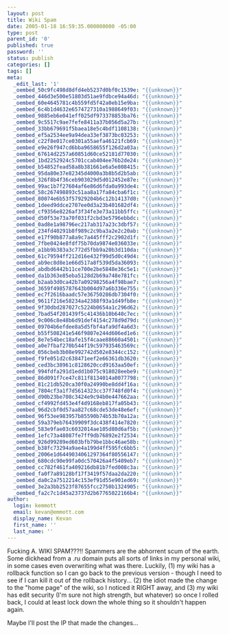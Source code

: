```yaml
---
layout: post
title: Wiki Spam
date: 2005-01-18 16:59:35.000000000 -05:00
type: post
parent_id: '0'
published: true
password: ''
status: publish
categories: []
tags: []
meta:
  _edit_last: '1'
  _oembed_50c9fc498d8dfd4eb5237d0bf0c1539e: "{{unknown}}"
  _oembed_446d3e500e51803d51ae9fdbce94a46d: "{{unknown}}"
  _oembed_60e4645781c4b559fd5f42a0eb15e9ba: "{{unknown}}"
  _oembed_6c4b1d4632e6574727310a1988649f03: "{{unknown}}"
  _oembed_9885eb6e041eff025df973378853ba76: "{{unknown}}"
  _oembed_9c5517c9ae7fefe8411a37b056d5a27b: "{{unknown}}"
  _oembed_33bb679691f5baea18e5c4bdf1108138: "{{unknown}}"
  _oembed_ef5a2534ee9a94dea33ef3873bc03253: "{{unknown}}"
  _oembed_c22f8e017ce0301a55aefa46121fcb69: "{{unknown}}"
  _oembed_e9e26f947cd6bba9658655f126d2a03a: "{{unknown}}"
  _oembed_67614d2257a60851d60ce52181d77030: "{{unknown}}"
  _oembed_1bd2252924c5701ccab404ee76b2de24: "{{unknown}}"
  _oembed_b54852fead58a8b381661e6a5e808415: "{{unknown}}"
  _oembed_95da80e37e82345d4000a3b8b5d2b5ab: "{{unknown}}"
  _oembed_326f8b4f36ceb903029d5d012452e87e: "{{unknown}}"
  _oembed_99ac1b7f27604af6e86d6fda0a993de4: "{{unknown}}"
  _oembed_58c267498893c51aa8a17fa84cba6f1c: "{{unknown}}"
  _oembed_80074e6b53f57929204b6c12b14137d0: "{{unknown}}"
  _oembed_1deed9ddce2707ee0d3a23b401682df4: "{{unknown}}"
  _oembed_cf9356e8226af3f34fe3e73a11bb5ffc: "{{unknown}}"
  _oembed_d50f53e73a70f031f2cbd3e5796ebbdc: "{{unknown}}"
  _oembed_0ad8e1a98796ec217ab317a23c3dbf57: "{{unknown}}"
  _oembed_234fd40291b8f989c2c9ba3a2e2c20ab: "{{unknown}}"
  _oembed_e17f90b877a8a9c7a445fff2c2902d1f: "{{unknown}}"
  _oembed_7fbe0424e8fdf75b70da9874e036033e: "{{unknown}}"
  _oembed_a1bb9b383a3c772d5fbb9a20b3d110da: "{{unknown}}"
  _oembed_61c79594ff212d16e432f99d5d0c49d4: "{{unknown}}"
  _oembed_ab9ec8d8e1e66d517a8f539d5da36093: "{{unknown}}"
  _oembed_abdbd6442b11ce700e2be5848e36c5e1: "{{unknown}}"
  _oembed_da1b363e85eba5128d2b69a748e781fc: "{{unknown}}"
  _oembed_b2aab3d0ca42b7a09298256a4f98bae7: "{{unknown}}"
  _oembed_3659f4985787643b004d97a6b336e755: "{{unknown}}"
  _oembed_ec7f2616baadc57e36750286db7304f0: "{{unknown}}"
  _oembed_9611f216e58234a42388f93a1d49fb8e: "{{unknown}}"
  _oembed_9f30dbd287027c5224b0654a1c296d62: "{{unknown}}"
  _oembed_7bad54f201439f5c41436b10b640c7ec: "{{unknown}}"
  _oembed_9c006c8e48b6d91def4154c278d9d79d: "{{unknown}}"
  _oembed_09704b6efdee8a5d5fbf4afa9df4a6d3: "{{unknown}}"
  _oembed_b55f508241e546f9807e244d606ed1e6: "{{unknown}}"
  _oembed_8e7e54bec18afe15f4caae88660a4501: "{{unknown}}"
  _oembed_a0e7fbaf270b544f19c597935463569c: "{{unknown}}"
  _oembed_056cbeb3b08e992742d502e8344cc152: "{{unknown}}"
  _oembed_f9fe051d2c638471eef2e66361db3620: "{{unknown}}"
  _oembed_ced3bc38961c8128620ccd9163aa50ef: "{{unknown}}"
  _oembed_994fdfa291d1edd1b075c918028eebe9: "{{unknown}}"
  _oembed_86d091f7ce47c811f8134014a0077798: "{{unknown}}"
  _oembed_81c21db520ca30f0a24990be8dd4f16a: "{{unknown}}"
  _oembed_7804cf3a1f7d5614323cc37f748fd0f4: "{{unknown}}"
  _oembed_d90b23be708c3424e9c94b0e447662aa: "{{unknown}}"
  _oembed_cf4992fd453e4f4d9168eb817fa05b43: "{{unknown}}"
  _oembed_96d2cbf0d57aa827c68cde53de48e6ef: "{{unknown}}"
  _oembed_96f53ee983957b85590b74b53b70a12a: "{{unknown}}"
  _oembed_59a379eb76439909f3dc438f414e7820: "{{unknown}}"
  _oembed_583e9fae03c6032014ae105d80d6af5b: "{{unknown}}"
  _oembed_1efc73a48087fe7ff9db76892e2f2534: "{{unknown}}"
  _oembed_926d99289ed603bfb79be1bbc46ae58b: "{{unknown}}"
  _oembed_b38fc73294a9ae4a199d4ff595fc6bb5: "{{unknown}}"
  _oembed_2006e1d6449034061297364f80556147: "{{unknown}}"
  _oembed_680cdc90e99fa0dc570426a4f5409eb7: "{{unknown}}"
  _oembed_cc782f461fa409216db81b7fed008c3a: "{{unknown}}"
  _oembed_fa0f7a89128bf17f3419f57daa2da220: "{{unknown}}"
  _oembed_da0c2a7512214c153ef91d55e901ed69: "{{unknown}}"
  _oembed_3e2a3bb2523f87655fcc2750b1324905: "{{unknown}}"
  _oembed_fa2c7c1d45a23737d2b67765022166b4: "{{unknown}}"
author:
  login: kemmott
  email: kevan@emmott.com
  display_name: Kevan
  first_name: ''
  last_name: ''
---
```

<p>Fucking A. WIKI SPAM???!! Spammers are the abhorrent scum of the earth. Some dickhead from a .ru domain puts all sorts of links in my personal wiki, in some cases even overwriting what was there.  Luckily, (1) my wiki has a rollback function so I can go back to the previous version - though I need to see if I can kill it out of the rollback history... (2) the idiot made the change to the "home page" of the wiki, so I noticed it RIGHT away, and (3) my wiki has edit security (I'm sure not high strength, but whatever) so once I rolled back, I could at least lock down the whole thing so it shouldn't happen again.</p>
<p>Maybe I'll post the IP that made the changes...</p>
